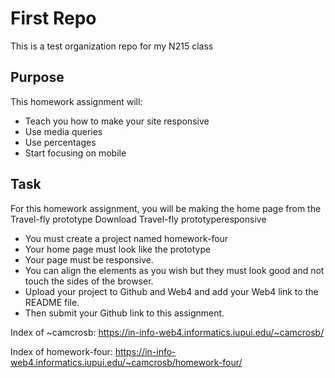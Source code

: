 # First Repo

This is a test organization repo for my N215 class

## Purpose

This homework assignment will:

- Teach you how to make your site responsive
- Use media queries
- Use percentages
- Start focusing on mobile

## Task

For this homework assignment, you will be making the home page from the Travel-fly prototype Download Travel-fly prototyperesponsive

- You must create a project named homework-four
- Your home page must look like the prototype
- Your page must be responsive. 
- You can align the elements as you wish but they must look good and not touch the sides of the browser.
- Upload your project to Github and Web4 and add your Web4 link to the README file. 
- Then submit your Github link to this assignment. 

Index of ~camcrosb:
https://in-info-web4.informatics.iupui.edu/~camcrosb/

Index of homework-four:
https://in-info-web4.informatics.iupui.edu/~camcrosb/homework-four/
